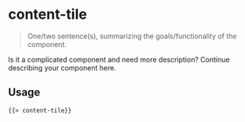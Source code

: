 # content-tile

> One/two sentence(s), summarizing the goals/functionality of the component.

Is it a complicated component and need more description? Continue describing your component here.

## Usage

```html
{{> content-tile}}
```
